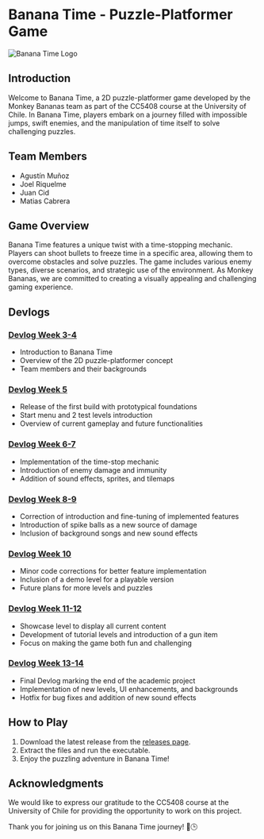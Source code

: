 # Banana Time - Puzzle-Platformer Game

![Banana Time Logo](assets/icon.ico)

## Introduction

Welcome to Banana Time, a 2D puzzle-platformer game developed by the Monkey Bananas team as part of the CC5408 course at the University of Chile. In Banana Time, players embark on a journey filled with impossible jumps, swift enemies, and the manipulation of time itself to solve challenging puzzles.

## Team Members

- Agustín Muñoz
- Joel Riquelme
- Juan Cid
- Matias Cabrera

## Game Overview

Banana Time features a unique twist with a time-stopping mechanic. Players can shoot bullets to freeze time in a specific area, allowing them to overcome obstacles and solve puzzles. The game includes various enemy types, diverse scenarios, and strategic use of the environment. As Monkey Bananas, we are committed to creating a visually appealing and challenging gaming experience.

## Devlogs

### [Devlog Week 3-4](https://juanin.itch.io/monkey-bananas/devlog/583823/devlog-week-3-4-its-banana-time)

- Introduction to Banana Time
- Overview of the 2D puzzle-platformer concept
- Team members and their backgrounds

### [Devlog Week 5](https://juanin.itch.io/monkey-bananas/devlog/585736/devlog-week-5-first-build)

- Release of the first build with prototypical foundations
- Start menu and 2 test levels introduction
- Overview of current gameplay and future functionalities

### [Devlog Week 6-7](https://juanin.itch.io/monkey-bananas/devlog/614135/devlog-week-6-7-stop-banana-time)

- Implementation of the time-stop mechanic
- Introduction of enemy damage and immunity
- Addition of sound effects, sprites, and tilemaps

### [Devlog Week 8-9](https://juanin.itch.io/monkey-bananas/devlog/621467/devlog-week-8-9-bananas-can-make-damage)

- Correction of introduction and fine-tuning of implemented features
- Introduction of spike balls as a new source of damage
- Inclusion of background songs and new sound effects

### [Devlog Week 10](https://juanin.itch.io/monkey-bananas/devlog/622814/devlog-week-10-second-build)

- Minor code corrections for better feature implementation
- Inclusion of a demo level for a playable version
- Future plans for more levels and puzzles

### [Devlog Week 11-12](https://juanin.itch.io/monkey-bananas/devlog/634829/devlog-week-11-12-how-to-banana)

- Showcase level to display all current content
- Development of tutorial levels and introduction of a gun item
- Focus on making the game both fun and challenging

### [Devlog Week 13-14](https://juanin.itch.io/monkey-bananas/devlog/641440/devlog-week-13-14-dont-shoot-bananas)

- Final Devlog marking the end of the academic project
- Implementation of new levels, UI enhancements, and backgrounds
- Hotfix for bug fixes and addition of new sound effects

## How to Play

1. Download the latest release from the [releases page](https://juanin.itch.io/monkey-bananas).
2. Extract the files and run the executable.
3. Enjoy the puzzling adventure in Banana Time!

## Acknowledgments

We would like to express our gratitude to the CC5408 course at the University of Chile for providing the opportunity to work on this project.

Thank you for joining us on this Banana Time journey! 🍌🕒
